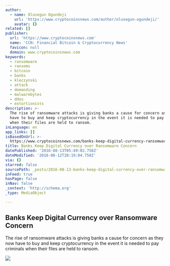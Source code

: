 ```yaml
---
author:
  - name: Olusegun Ogundeji
    url: 'https://www.cryptocoinsnews.com/author/olusegun-ogundeji/'
    avatar: {}
related: []
publisher:
  url: 'https://www.cryptocoinsnews.com'
  name: 'CCN: Financial Bitcoin & Cryptocurrency News'
  favicon: null
  domain: www.cryptocoinsnews.com
keywords:
  - ransomware
  - ransoms
  - bitcoin
  - banks
  - kleczynski
  - attack
  - demanding
  - malwarebytes
  - ddos
  - extortionists
description: >-
  The rise of ransomware attacks is giving banks a cause for concern as they now
  have to buy and keep cryptocurrency in the event it is needed to pay criminals
  when their files are held to ransom.
inLanguage: en
app_links: []
isBasedOnUrl: >-
  https://www.cryptocoinsnews.com/banks-keep-digital-currency-ransomware-concern/
title: Banks Keep Digital Currency over Ransomware Concern
datePublished: '2016-08-13T05:49:02.756Z'
dateModified: '2016-08-12T20:19:04.758Z'
via: {}
starred: false
sourcePath: _posts/2016-08-13-banks-keep-digital-currency-over-ransomware-concern.md
inFeed: true
hasPage: false
inNav: false
_context: 'http://schema.org'
_type: MediaObject

---
```

<article style=""><h1>Banks Keep Digital Currency over Ransomware Concern</h1><p>The rise of ransomware attacks is giving banks a cause for concern as they now have to buy and keep cryptocurrency in the event it is needed to pay criminals when their files are held to ransom.</p><img src="https://www.cryptocoinsnews.com/wp-content/uploads/2016/08/Banks-Keep-Digital-Currency-over-Ransomware-Concern.jpg" /></article>